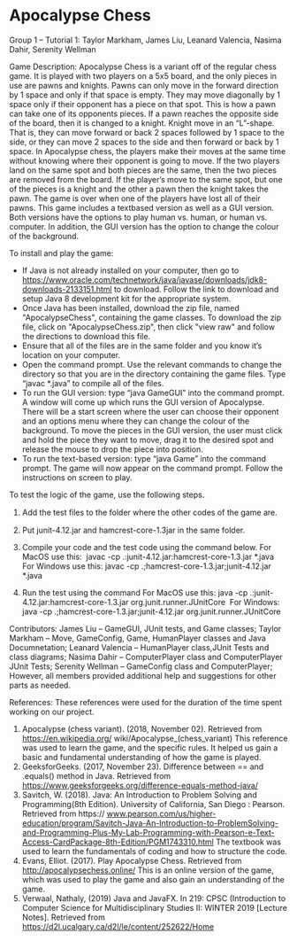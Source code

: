 # Apocalypse Chess
 Group 1 – Tutorial 1:
Taylor Markham, 
James Liu, 
Leanard Valencia, 
Nasima Dahir, 
Serenity Wellman

Game Description:
Apocalypse Chess is a variant off of the regular chess game. It is played with two players on a 5x5 board, and the only pieces in use are pawns and knights. Pawns can only move in the forward direction by 1 space and only if that space is empty. They may move diagonally by 1 space only if their opponent has a piece on that spot. This is how a pawn can take one of its opponents pieces. If a pawn reaches the opposite side of the board, then it is changed to a knight. Knight move in an “L”-shape. That is, they can move forward or back 2 spaces followed by 1 space to the side, or they can move 2 spaces to the side and then forward or back by 1 space. In Apocalypse chess, the players make their moves at the same time without knowing where their opponent is going to move. If the two players land on the same spot and both pieces are the same, then the two pieces are removed from the board. If the player’s move to the same spot, but one of the pieces is a knight and the other a pawn then the knight takes the pawn. The game is over when one of the players have lost all of their pawns.
This game includes a textbased version as well as a GUI version. Both versions have the options to play human vs. human, or human vs. computer. In addition, the GUI version has the option to change the colour of the background.

To install and play the game:
-	If Java is not already installed on your computer, then go to https://www.oracle.com/technetwork/java/javase/downloads/jdk8-downloads-2133151.html to download. Follow the link to download and setup Java 8 development kit for the appropriate system.
-	Once Java has been installed, download the zip file, named "ApocalypseChess", containing the game classes. To download the zip file, click on "ApocalypseChess.zip", then click "view raw" and follow the directions to download this file.
- Ensure that all of the files are in the same folder and you know it’s location on your computer.
-	Open the command prompt. Use the relevant commands to change the directory so that you are in the directory containing the game files. Type “javac  *.java” to compile all of the files.
-	To run the GUI version: type “java GameGUI” into the command prompt. A window will come up which runs the GUI version of Apocalypse. There will be a start screen where the user can choose their opponent and an options menu where they can change the colour of the background. To move the pieces in the GUI version, the user must click and hold the piece they want to move, drag it to the desired spot and release the mouse to drop the piece into position. 
-	To run the text-based version: type “java Game” into the command prompt. The game will now appear on the command prompt. Follow the instructions on screen to play.

To test the logic of the game, use the following steps. 

1. Add the test ﬁles to the folder where the other codes of the game are. 
2. Put junit-4.12.jar and hamcrest-core-1.3jar in the same folder. 
3.  Compile your code and the test code using the command below. 
For MacOS use this:
	 javac -cp .:junit-4.12.jar:hamcrest-core-1.3.jar *.java
For Windows use this: 
	javac -cp .;hamcrest-core-1.3.jar;junit-4.12.jar *.java

4.  Run the test using the command 
For MacOS use this: 
java -cp .:junit-4.12.jar:hamcrest-core-1.3.jar org.junit.runner.JUnitCore <test class>
For Windows: 
java -cp .;hamcrest-core-1.3.jar;junit-4.12.jar org.junit.runner.JUnitCore <test class>


Contributors:
James Liu – GameGUI, JUnit tests, and Game classes;
Taylor Markham – Move, GameConfig, Game, HumanPlayer classes and Java Documnetation;
Leanard Valencia – HumanPlayer class,JUnit Tests and  class diagrams;
Nasima Dahir – ComputerPlayer class and ComputerPlayer JUnit Tests;
Serenity Wellman – GameConfig class and ComputerPlayer;
However, all members provided additional help and suggestions for other parts as needed.

References: 
These references were used for the duration of the time spent working on our project. 
1. Apocalypse (chess variant). (2018, November 02). Retrieved from https://en.wikipedia.org/ wiki/Apocalypse_(chess_variant)                                                                                              This reference was used to learn the game, and the specific rules. It helped us gain a basic and fundamental understanding of how the game is played. 
2. GeeksforGeeks. (2017, November 23). Difference between == and .equals() method in Java. Retrieved from https://www.geeksforgeeks.org/difference-equals-method-java/ 
3. Savitch, W. (2018). Java: An Introduction to Problem Solving and Programming(8th Edition). University of California, San Diego : Pearson. Retrieved from https:// www.pearson.com/us/higher-education/program/Savitch-Java-An-Introduction-to-ProblemSolving-and-Programming-Plus-My-Lab-Programming-with-Pearson-e-Text-Access-CardPackage-8th-Edition/PGM1743310.html      The textbook was used to learn the fundamentals of coding and how to structure the code.  
4. Evans, Elliot. (2017). Play Apocalypse Chess. Retrieved from http://apocalypsechess.online/ This is an online version of the game, which was used to play the game and also gain an       understanding of the game.  
5. Verwaal, Nathaly, (2019) Java and JavaFX. In 219: CPSC (Introduction to Computer Science for Multidisciplinary Studies II: WINTER 2019 [Lecture Notes]. Retrieved from https://d2l.ucalgary.ca/d2l/le/content/252622/Home 
